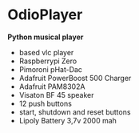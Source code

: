 # OdioPlayer

**Python musical player**
 * based vlc player
 * Raspberrypi Zero
 * Pimoroni pHat-Dac
 * Adafruit PowerBoost 500 Charger
 * Adafruit PAM8302A
 * Visaton BF 45 speaker
 * 12 push buttons
 * start, shutdown and reset buttons
 * Lipoly Battery 3,7v 2000 mah
 
